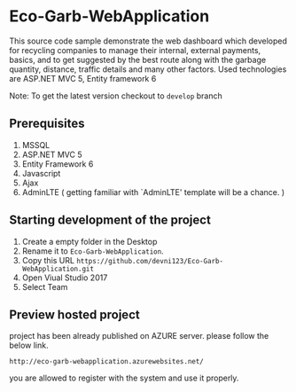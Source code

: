 # Eco-Garb-WebApplication
This source code sample demonstrate the web dashboard which developed for recycling companies to manage their internal, external payments, basics, and to get suggested by the best route along with the garbage quantity, distance, traffic details and many other factors. Used technologies are ASP.NET MVC 5, Entity framework 6 

Note: To get the latest version checkout to `develop` branch

## Prerequisites
1. MSSQL 
2. ASP.NET MVC 5
3. Entity Framework 6
4. Javascript
5. Ajax
6. AdminLTE ( getting familiar with `AdminLTE' template will be a chance. ) 

## Starting development of the project
1. Create a empty folder in the Desktop 
2. Rename it to `Eco-Garb-WebApplication`.
3. Copy this URL `https://github.com/devni123/Eco-Garb-WebApplication.git`
4. Open Viual Studio 2017
5. Select Team 
## Preview hosted project
project has been already published on AZURE server. please follow the below link. 
```````
http://eco-garb-webapplication.azurewebsites.net/
```````
you are allowed to register with the system and use it properly. 
